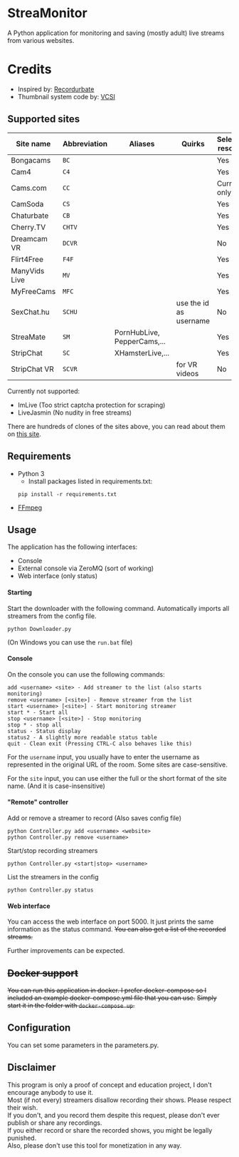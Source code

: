# StreaMonitor
A Python application for monitoring and saving (mostly adult) live streams from various websites.

# Credits
- Inspired by: [Recordurbate](https://github.com/oliverjrose99/Recordurbate)
- Thumbnail system code by: [VCSI](https://github.com/amietn/vcsi)

## Supported sites
| Site name      | Abbreviation | Aliases                     | Quirks                 | Selectable resolution |
|----------------|--------------|-----------------------------|------------------------|-----------------------|
| Bongacams      | `BC`         |                             |                        | Yes                   |
| Cam4           | `C4`         |                             |                        | Yes                   |
| Cams.com       | `CC`         |                             |                        | Currently only 360p   |
| CamSoda        | `CS`         |                             |                        | Yes                   |
| Chaturbate     | `CB`         |                             |                        | Yes                   |
| Cherry.TV      | `CHTV`       |                             |                        | Yes                   |
| Dreamcam VR    | `DCVR`       |                             |                        | No                    |
| Flirt4Free     | `F4F`        |                             |                        | Yes                   |
| ManyVids Live  | `MV`         |                             |                        | Yes                   |
| MyFreeCams     | `MFC`        |                             |                        | Yes                   |
| SexChat.hu     | `SCHU`       |                             | use the id as username | No                    |
| StreaMate      | `SM`         | PornHubLive, PepperCams,... |                        | Yes                   |
| StripChat      | `SC`         | XHamsterLive,...            |                        | Yes                   |
| StripChat VR   | `SCVR`       |                             | for VR videos          | No                    |

Currently not supported:
* ImLive (Too strict captcha protection for scraping)
* LiveJasmin (No nudity in free streams)

There are hundreds of clones of the sites above, you can read about them on [this site](https://adultwebcam.site/clone-sites-by-platform/).

## Requirements
* Python 3
  * Install packages listed in requirements.txt:
  ```
  pip install -r requirements.txt
  ```
* [FFmpeg](https://ffmpeg.org/download.html)

## Usage

The application has the following interfaces:
* Console
* External console via ZeroMQ (sort of working)
* Web interface (only status)

#### Starting
Start the downloader with the following command.
Automatically imports all streamers from the config file.
```
python Downloader.py
```
(On Windows you can use the `run.bat` file)

#### Console
On the console you can use the following commands:
```
add <username> <site> - Add streamer to the list (also starts monitoring)
remove <username> [<site>] - Remove streamer from the list
start <username> [<site>] - Start monitoring streamer
start * - Start all
stop <username> [<site>] - Stop monitoring
stop * - stop all
status - Status display 
status2 - A slightly more readable status table
quit - Clean exit (Pressing CTRL-C also behaves like this)
```
For the `username` input, you usually have to enter the username as represented in the original URL of the room. 
Some sites are case-sensitive.

For the `site` input, you can use either the full or the short format of the site name. (And it is case-insensitive)

#### "Remote" controller
Add or remove a streamer to record (Also saves config file)
```
python Controller.py add <username> <website>
python Controller.py remove <username>
```

Start/stop recording streamers
```
python Controller.py <start|stop> <username>
```

List the streamers in the config
```
python Controller.py status
```

#### Web interface

You can access the web interface on port 5000. 
It just prints the same information as the status command. 
~~You can also get a list of the recorded streams.~~

Further improvements can be expected.

## ~~Docker support~~

~~You can run this application in docker. I prefer docker-compose so I included an example docker-compose.yml file that you can use.~~
~~Simply start it in the folder with `docker-compose up`.~~

## Configuration

You can set some parameters in the parameters.py.

## Disclaimer

This program is only a proof of concept and education project, I don't encourage anybody to use it. \
Most (if not every) streamers disallow recording their shows. Please respect their wish. \
If you don't, and you record them despite this request, please don't ever publish or share any recordings. \
If you either record or share the recorded shows, you might be legally punished. \
Also, please don't use this tool for monetization in any way.